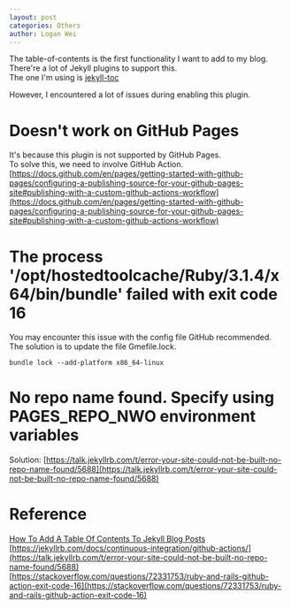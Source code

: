 ```yaml
---
layout: post
categories: Others
author: Logan Wei
---
```


The table-of-contents is the first functionality I want to add to my blog.<br>
There're a lot of Jekyll plugins to support this.<br>
The one I'm using is [jekyll-toc](https://github.com/toshimaru/jekyll-toc)

However, I encountered a lot of issues during enabling this plugin.
# Doesn't work on GitHub Pages
It's because this plugin is not supported by GitHub Pages.<br>
To solve this, we need to involve GitHub Action.<br>
[https://docs.github.com/en/pages/getting-started-with-github-pages/configuring-a-publishing-source-for-your-github-pages-site#publishing-with-a-custom-github-actions-workflow](https://docs.github.com/en/pages/getting-started-with-github-pages/configuring-a-publishing-source-for-your-github-pages-site#publishing-with-a-custom-github-actions-workflow)

# The process '/opt/hostedtoolcache/Ruby/3.1.4/x64/bin/bundle' failed with exit code 16

You may encounter this issue with the config file GitHub recommended.<br>
The solution is to update the file Gmefile.lock.
```shell
bundle lock --add-platform x86_64-linux
```

# No repo name found. Specify using PAGES_REPO_NWO environment variables
Solution: [https://talk.jekyllrb.com/t/error-your-site-could-not-be-built-no-repo-name-found/5688](https://talk.jekyllrb.com/t/error-your-site-could-not-be-built-no-repo-name-found/5688)

# Reference
[How To Add A Table Of Contents To Jekyll Blog Posts](https://heymichellemac.com/table-of-contents-jekyll)<br>
[https://jekyllrb.com/docs/continuous-integration/github-actions/](https://talk.jekyllrb.com/t/error-your-site-could-not-be-built-no-repo-name-found/5688)<br>
[https://stackoverflow.com/questions/72331753/ruby-and-rails-github-action-exit-code-16](https://stackoverflow.com/questions/72331753/ruby-and-rails-github-action-exit-code-16)
